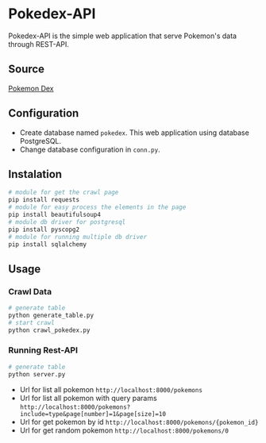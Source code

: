 # Pokedex-API

Pokedex-API is the simple web application that serve Pokemon's data through REST-API.

## Source

[Pokemon Dex](https://pokemondb.net/pokedex/all)

## Configuration

- Create database named `pokedex`. This web application using database PostgreSQL.
- Change database configuration in `conn.py`.

## Instalation

```bash
# module for get the crawl page
pip install requests
# module for easy process the elements in the page
pip install beautifulsoup4
# module db driver for postgresql
pip install pyscopg2
# module for running multiple db driver
pip install sqlalchemy
```

## Usage

### Crawl Data

```bash
# generate table
python generate_table.py
# start crawl
python crawl_pokedex.py
```

### Running Rest-API

```bash
# generate table
python server.py
```

- Url for list all pokemon `http://localhost:8000/pokemons`
- Url for list all pokemon with query params `http://localhost:8000/pokemons?include=type&page[number]=1&page[size]=10`
- Url for get pokemon by id `http://localhost:8000/pokemons/{pokemon_id}`
- Url for get random pokemon `http://localhost:8000/pokemons/0`
